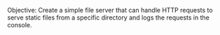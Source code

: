 Objective:
Create a simple file server that can handle HTTP requests to serve static files from a specific
directory
and logs the requests in the console.
